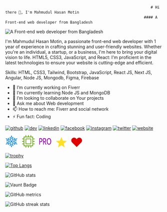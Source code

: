                                                                      # Hi there 👋, I'm Mahmudul Hasan Motin
                                                                  #### A Front-end web developer from Bangladesh
![A Front-end web developer from Bangladesh](https://pbs.twimg.com/profile_banners/1743599645388148736/1714334528/1500x500)

I'm Mahmudul Hasan Motin, a passionate front-end web developer with 1 year of experience in crafting stunning and user-friendly websites. Whether you're an individual, a startup, or a business, I'm here to bring your digital vision to life. HTML5, CSS3, JavaScript, and React: I'm proficient in the latest technologies to ensure your website is cutting-edge and efficient.

Skills: HTML, CSS3, Tailwind, Bootstrap, JavaScript, React JS, Next JS, Angular, Node JS, Mongodb, Figma, Firebase

- 🔭 I’m currently working on Fiverr 
- 🌱 I’m currently learning Node JS and MongoDB 
- 👯 I’m looking to collaborate on Your projects 
- 💬 Ask me about Web development 
- 📫 How to reach me: Fiverr and social network 
- ⚡ Fun fact: Coding 


[<img src='https://cdn.jsdelivr.net/npm/simple-icons@3.0.1/icons/github.svg' alt='github' height='40'>](https://github.com/mahmudulhasanmotin)  [<img src='https://cdn.jsdelivr.net/npm/simple-icons@3.0.1/icons/dev-dot-to.svg' alt='dev' height='40'>](https://dev.to/mahmudulhasanmotin)  [<img src='https://cdn.jsdelivr.net/npm/simple-icons@3.0.1/icons/linkedin.svg' alt='linkedin' height='40'>](https://www.linkedin.com/in/mahmudulhasanmotin/)  [<img src='https://cdn.jsdelivr.net/npm/simple-icons@3.0.1/icons/facebook.svg' alt='facebook' height='40'>](https://www.facebook.com/mahmudulhasanmotin3)  [<img src='https://cdn.jsdelivr.net/npm/simple-icons@3.0.1/icons/instagram.svg' alt='instagram' height='40'>](https://www.instagram.com/mahmudulhasanmotin/)  [<img src='https://cdn.jsdelivr.net/npm/simple-icons@3.0.1/icons/twitter.svg' alt='twitter' height='40'>](https://twitter.com/motin_sarker_)  [<img src='https://cdn.jsdelivr.net/npm/simple-icons@3.0.1/icons/icloud.svg' alt='website' height='40'>](https://motin-web.netlify.app/)  

<a href='https://archiveprogram.github.com/'><img src='https://raw.githubusercontent.com/acervenky/animated-github-badges/master/assets/acbadge.gif' width='40' height='40'></a> <a href='https://docs.github.com/en/developers'><img src='https://raw.githubusercontent.com/acervenky/animated-github-badges/master/assets/devbadge.gif' width='40' height='40'></a> <a href='https://github.com/pricing'><img src='https://raw.githubusercontent.com/acervenky/animated-github-badges/master/assets/pro.gif' width='40' height='40'></a> <a href='https://stars.github.com/'><img src='https://raw.githubusercontent.com/acervenky/animated-github-badges/master/assets/starbadge.gif' width='35' height='35'></a> <a href='https://docs.github.com/en/github/supporting-the-open-source-community-with-github-sponsors'><img src='https://raw.githubusercontent.com/acervenky/animated-github-badges/master/assets/sponsorbadge.gif' width='35' height='35'></a> 

[![trophy](https://github-profile-trophy.vercel.app/?username=mahmudulhasanmotin)](https://github.com/ryo-ma/github-profile-trophy)

[![Top Langs](https://github-readme-stats.vercel.app/api/top-langs/?username=mahmudulhasanmotin)](https://github.com/anuraghazra/github-readme-stats)

![GitHub stats](https://github-readme-stats.vercel.app/api?username=mahmudulhasanmotin&show_icons=true&count_private=true)  

![Vaunt Badge](https://api.vaunt.dev/v1/github/entities/mahmudulhasanmotin/contributions?format=svg&private=true)  

![GitHub metrics](https://metrics.lecoq.io/mahmudulhasanmotin)  

![GitHub streak stats](https://streak-stats.demolab.com/?user=mahmudulhasanmotin)  

